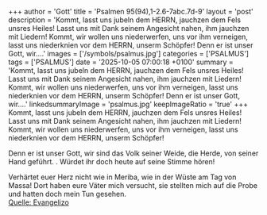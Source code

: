 +++
author = 'Gott'
title = 'Psalmen 95(94),1-2.6-7abc.7d-9'
layout = 'post'
description = 'Kommt, lasst uns jubeln dem HERRN, jauchzen dem Fels unsres Heiles! Lasst uns mit Dank seinem Angesicht nahen, ihm jauchzen mit Liedern! Kommt, wir wollen uns niederwerfen, uns vor ihm verneigen,  lasst uns niederknien vor dem HERRN, unserm Schöpfer!  Denn er ist unser Gott, wir....'
images = ['/symbols/psalmus.jpg']
categories = ['PSALMUS']
tags = ['PSALMUS']
date = '2025-10-05 07:00:18 +0100'
summary = 'Kommt, lasst uns jubeln dem HERRN, jauchzen dem Fels unsres Heiles! Lasst uns mit Dank seinem Angesicht nahen, ihm jauchzen mit Liedern! Kommt, wir wollen uns niederwerfen, uns vor ihm verneigen,  lasst uns niederknien vor dem HERRN, unserm Schöpfer!  Denn er ist unser Gott, wir....'
linkedsummaryImage = 'psalmus.jpg'
keepImageRatio = 'true'
+++
Kommt, lasst uns jubeln dem HERRN, jauchzen dem Fels unsres Heiles!
Lasst uns mit Dank seinem Angesicht nahen, ihm jauchzen mit Liedern!
Kommt, wir wollen uns niederwerfen, uns vor ihm verneigen, 
lasst uns niederknien vor dem HERRN, unserm Schöpfer!

Denn er ist unser Gott,
wir sind das Volk seiner Weide,
die Herde, von seiner Hand geführt.<!--more-->
.
Würdet ihr doch heute auf seine Stimme hören!

Verhärtet euer Herz nicht wie in Meriba, 
wie in der Wüste am Tag von Massa!
Dort haben eure Väter mich versucht, sie stellten mich auf die Probe und hatten doch mein Tun gesehen.<br> [Quelle: Evangelizo](https://evangeliumtagfuertag.org/DE/gospel)